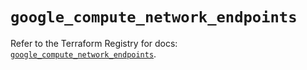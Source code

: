 # `google_compute_network_endpoints`

Refer to the Terraform Registry for docs: [`google_compute_network_endpoints`](https://registry.terraform.io/providers/hashicorp/google/6.6.0/docs/resources/compute_network_endpoints).
